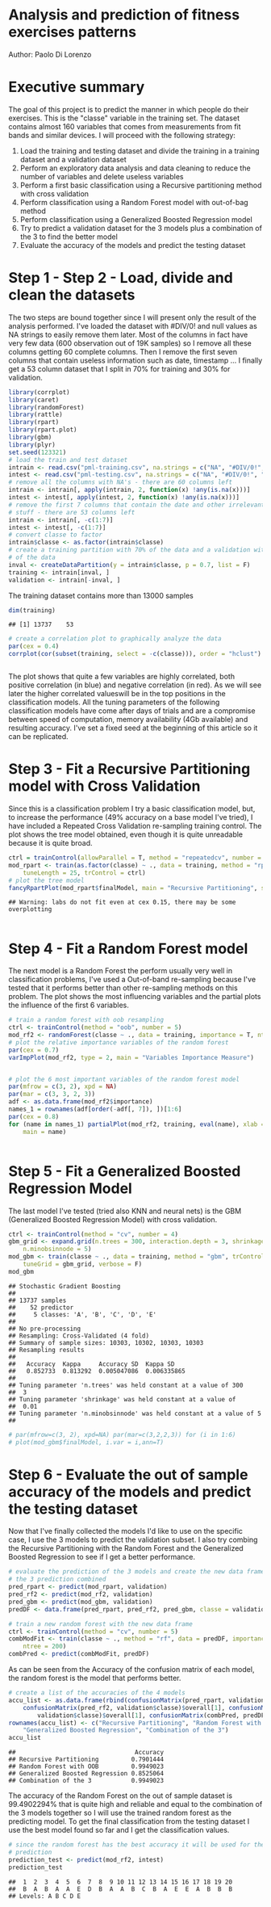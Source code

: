 # Analysis and prediction of fitness exercises patterns
Author: Paolo Di Lorenzo  

# Executive summary
The goal of this project is to predict the manner in which people do their exercises. This is the "classe" variable in the training set. The dataset contains almost 160 variables that comes from measurements from fit bands and similar devices.
I will proceed with the following strategy:

1. Load the training and testing dataset and divide the training in a training dataset and a validation dataset
2. Perform an exploratory data analysis and data cleaning to reduce the number of variables and delete useless variables
3. Perform a first basic classification using a Recursive partitioning method with cross validation
4. Perform classification using a Random Forest model with out-of-bag method
5. Perform classification using a Generalized Boosted Regression model
5. Try to predict a validation dataset for the 3 models plus a combination of the 3 to find the better model
6. Evaluate the accuracy of the models and predict the testing dataset

# Step 1 - Step 2 - Load, divide and clean the datasets
   
The two steps are bound together since I will present only the result of the analysis performed.
I've loaded the dataset with #DIV/0! and null values as NA strings to easily remove them later. Most of the columns in fact have very few data (600 observation out of 19K samples) so I remove all these columns getting 60 complete columns.
Then I remove the first seven columns that contain useless information such as date, timestamp ...
I finally get a 53 column dataset that I split in 70% for training and 30% for validation. 


```r
library(corrplot)
library(caret)
library(randomForest)
library(rattle)
library(rpart)
library(rpart.plot)
library(gbm)
library(plyr)
set.seed(123321)
# load the train and test dataset
intrain <- read.csv("pml-training.csv", na.strings = c("NA", "#DIV/0!", ""))
intest <- read.csv("pml-testing.csv", na.strings = c("NA", "#DIV/0!", ""))
# remove all the columns with NA's - there are 60 columns left
intrain <- intrain[, apply(intrain, 2, function(x) !any(is.na(x)))]
intest <- intest[, apply(intest, 2, function(x) !any(is.na(x)))]
# remove the first 7 columns that contain the date and other irrelevant
# stuff - there are 53 columns left
intrain <- intrain[, -c(1:7)]
intest <- intest[, -c(1:7)]
# convert classe to factor
intrain$classe <- as.factor(intrain$classe)
# create a training partition with 70% of the data and a validation with 30%
# of the data
inval <- createDataPartition(y = intrain$classe, p = 0.7, list = F)
training <- intrain[inval, ]
validation <- intrain[-inval, ]
```
   
The training dataset contains more than 13000 samples 
   

```r
dim(training)
```

```
## [1] 13737    53
```

```r
# create a correlation plot to graphically analyze the data
par(cex = 0.4)
corrplot(cor(subset(training, select = -c(classe))), order = "hclust")
```

<img src="index_files/figure-html/unnamed-chunk-2-1.png" title="" alt="" style="display: block; margin: auto;" />
   
The plot shows that quite a few variables are highly correlated, both positive correlation (in blue) and negative correlation (in red). As we will see later the higher correlated valueswill be in the top positions in the classification models.
All the tuning parameters of the following classification models have come after days of trials and are a compromise between speed of computation, memory availability (4Gb available) and resulting accuracy. I've set a fixed seed at the beginning of this article so it can be replicated.

# Step 3 - Fit a Recursive Partitioning model with Cross Validation

Since this is a classification problem I try a basic classification model, but, to increase the performance (49% accuracy on a base model I've tried), I have included a Repeated Cross Validation re-sampling training control.
The plot shows the tree model obtained, even though it is quite unreadable because it is quite broad.


```r
ctrl = trainControl(allowParallel = T, method = "repeatedcv", number = 20, repeats = 20)
mod_rpart <- train(as.factor(classe) ~ ., data = training, method = "rpart", 
    tuneLength = 25, trControl = ctrl)
# plot the tree model
fancyRpartPlot(mod_rpart$finalModel, main = "Recursive Partitioning", sub = "Rpart Tree")
```

```
## Warning: labs do not fit even at cex 0.15, there may be some overplotting
```

<img src="index_files/figure-html/unnamed-chunk-3-1.png" title="" alt="" style="display: block; margin: auto;" />

# Step 4 - Fit a Random Forest model

The next model is a Random Forest the perform usually very well in classification problems, I've used a Out-of-band re-sampling because I've tested that it performs better than other re-sampling methods on this problem. 
The plot shows the most influencing variables and the partial plots the influence of the first 6 variables.


```r
# train a random forest with oob resampling
ctrl <- trainControl(method = "oob", number = 5)
mod_rf2 <- randomForest(classe ~ ., data = training, importance = T, ntree = 500)
# plot the relative importance variables of the random forest
par(cex = 0.7)
varImpPlot(mod_rf2, type = 2, main = "Variables Importance Measure")
```

<img src="index_files/figure-html/unnamed-chunk-4-1.png" title="" alt="" style="display: block; margin: auto;" />

```r
# plot the 6 most important variables of the random forest model
par(mfrow = c(3, 2), xpd = NA)
par(mar = c(3, 3, 2, 3))
adf <- as.data.frame(mod_rf2$importance)
names_1 = rownames(adf[order(-adf[, 7]), ])[1:6]
par(cex = 0.8)
for (name in names_1) partialPlot(mod_rf2, training, eval(name), xlab = name, 
    main = name)
```

<img src="index_files/figure-html/unnamed-chunk-4-2.png" title="" alt="" style="display: block; margin: auto;" />

# Step 5 - Fit a Generalized Boosted Regression Model

The last model I've tested (tried also KNN and neural nets) is the GBM (Generalized Boosted Regression Model) with cross validation.


```r
ctrl <- trainControl(method = "cv", number = 4)
gbm_grid <- expand.grid(n.trees = 300, interaction.depth = 3, shrinkage = 0.01, 
    n.minobsinnode = 5)
mod_gbm <- train(classe ~ ., data = training, method = "gbm", trControl = ctrl, 
    tuneGrid = gbm_grid, verbose = F)
mod_gbm
```

```
## Stochastic Gradient Boosting 
## 
## 13737 samples
##    52 predictor
##     5 classes: 'A', 'B', 'C', 'D', 'E' 
## 
## No pre-processing
## Resampling: Cross-Validated (4 fold) 
## Summary of sample sizes: 10303, 10302, 10303, 10303 
## Resampling results
## 
##   Accuracy  Kappa     Accuracy SD  Kappa SD   
##   0.852733  0.813292  0.005047086  0.006335865
## 
## Tuning parameter 'n.trees' was held constant at a value of 300
##  3
## Tuning parameter 'shrinkage' was held constant at a value of
##  0.01
## Tuning parameter 'n.minobsinnode' was held constant at a value of 5
## 
```

```r
# par(mfrow=c(3, 2), xpd=NA) par(mar=c(3,2,2,3)) for (i in 1:6)
# plot(mod_gbm$finalModel, i.var = i,ann=T)
```
   

# Step 6 - Evaluate the out of sample accuracy of the models and predict the testing dataset

   
Now that I've finally collected the models I'd like to use on the specific case, I use the 3 models to predict the validation subset.
I also try combing the Recursive Partitioning with the Random Forest and the Generalized Boosted Regression to see if I get a better performance.
   

```r
# evaluate the prediction of the 3 models and create the new data frame of
# the 3 prediction combined
pred_rpart <- predict(mod_rpart, validation)
pred_rf2 <- predict(mod_rf2, validation)
pred_gbm <- predict(mod_gbm, validation)
predDF <- data.frame(pred_rpart, pred_rf2, pred_gbm, classe = validation$classe)

# train a new random forest with the new data frame
ctrl <- trainControl(method = "cv", number = 5)
combModFit <- train(classe ~ ., method = "rf", data = predDF, importance = T, 
    ntree = 200)
combPred <- predict(combModFit, predDF)
```
   
As can be seen from the Accuracy of the confusion matrix of each model, the random forest is the model that performs better.
   

```r
# create a list of the accuracies of the 4 models
accu_list <- as.data.frame(rbind(confusionMatrix(pred_rpart, validation$classe)$overall[1], 
    confusionMatrix(pred_rf2, validation$classe)$overall[1], confusionMatrix(pred_gbm, 
        validation$classe)$overall[1], confusionMatrix(combPred, predDF$classe)$overall[1]))
rownames(accu_list) <- c("Recursive Partitioning", "Random Forest with OOB", 
    "Generalized Boosted Regression", "Combination of the 3")
accu_list
```

```
##                                 Accuracy
## Recursive Partitioning         0.7901444
## Random Forest with OOB         0.9949023
## Generalized Boosted Regression 0.8525064
## Combination of the 3           0.9949023
```
   
The accuracy of the Random Forest on the out of sample dataset is 99.4902294% that is quite high and reliable and equal to the combination of the 3 models together so I will use the trained random forest as the predicting model.
To get the final classification from the testing dataset I use the best model found so far and I get the classification values.
   
   

```r
# since the random forest has the best accuracy it will be used for the test
# prediction
prediction_test <- predict(mod_rf2, intest)
prediction_test
```

```
##  1  2  3  4  5  6  7  8  9 10 11 12 13 14 15 16 17 18 19 20 
##  B  A  B  A  A  E  D  B  A  A  B  C  B  A  E  E  A  B  B  B 
## Levels: A B C D E
```
